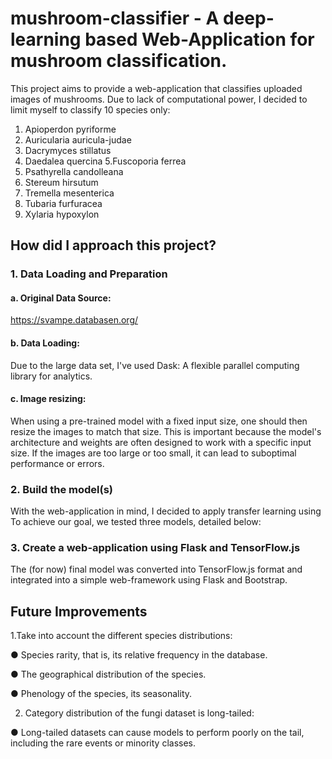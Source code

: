 # mushroom-classifier - A deep-learning based Web-Application for mushroom classification.
This project aims to provide a web-application that classifies uploaded images of mushrooms. Due to lack of computational power, I decided to limit myself to classify 10 species only:
1. Apioperdon pyriforme
2. Auricularia auricula-judae
3. Dacrymyces stillatus
4. Daedalea quercina
5.Fuscoporia ferrea
6. Psathyrella candolleana
7. Stereum hirsutum
8. Tremella mesenterica
9. Tubaria furfuracea
10. Xylaria hypoxylon
## How did I approach this project?

### 1. Data Loading and Preparation
  #### a. Original Data Source:
https://svampe.databasen.org/
  #### b. Data Loading:
Due to the large data set, I've used Dask: A flexible parallel computing library for analytics.
  #### c. Image resizing:
When using a pre-trained model with a fixed input size, one  should then resize the images to match that size. 
This is important because the model's architecture and weights are often designed to work with a specific input size. If the images are too large or too small, it can lead to suboptimal performance or errors.


### 2. Build the model(s)
With the web-application in mind, I decided to apply transfer learning using To achieve our goal, we tested three models, detailed below:


### 3. Create a web-application using Flask and TensorFlow.js
The (for now) final model was converted into TensorFlow.js format and integrated into a simple web-framework using Flask and Bootstrap. 

## Future Improvements
1.Take into account the different species distributions:

  ● Species rarity, that is, its relative frequency in the database.

  ● The geographical distribution of the species.
  
  ● Phenology of the species, its seasonality.
  
  
2. Category distribution of the fungi dataset is long-tailed:
   
  ● Long-tailed datasets can cause models to perform poorly on the tail, including the rare events or minority classes.
  
